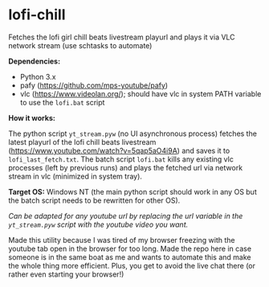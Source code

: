 # lofi-chill
Fetches the lofi girl chill beats livestream playurl and plays it via VLC network stream (use schtasks to automate)

**Dependencies:**
* Python 3.x
* pafy (https://github.com/mps-youtube/pafy)
* vlc (https://www.videolan.org/); should have vlc in system PATH variable to use the `lofi.bat` script

**How it works:**

The python script `yt_stream.pyw` (no UI asynchronous process) fetches the latest playurl of the lofi chill beats livestream (https://www.youtube.com/watch?v=5qap5aO4i9A) and saves it to `lofi_last_fetch.txt`. The batch script `lofi.bat` kills any existing vlc processes (left by previous runs) and plays the fetched url via network stream in vlc (minimized in system tray).

**Target OS:** Windows NT (the main python script should work in any OS but the batch script needs to be rewritten for other OS).

_Can be adapted for any youtube url by replacing the url variable in the `yt_stream.pyw` script with the youtube video you want._

Made this utility because I was tired of my browser freezing with the youtube tab open in the browser for too long. Made the repo here in case someone is in the same boat as me and wants to automate this and make the whole thing more efficient. Plus, you get to avoid the live chat there (or rather even starting your browser!)
